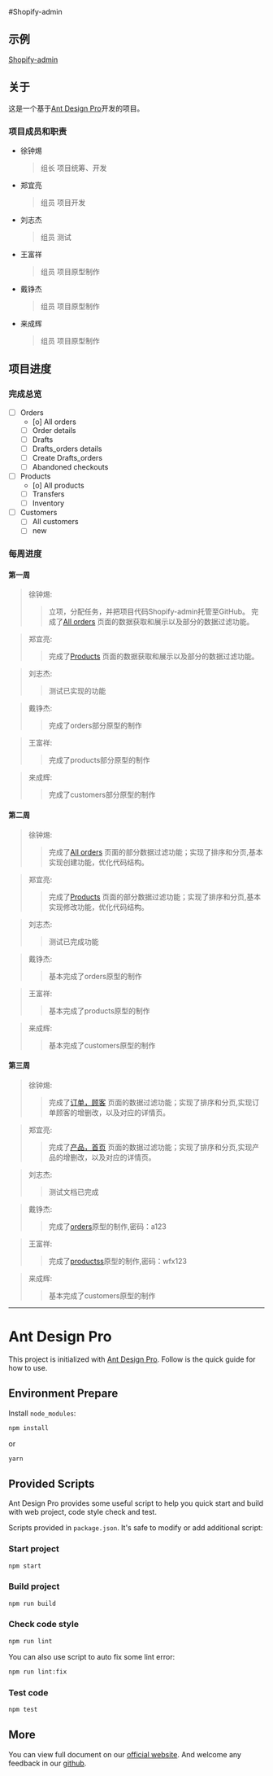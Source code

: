#Shopify-admin

## 示例

[Shopify-admin](https://xu-paul.github.io/shopify-admin/)

## 关于

这是一个基于[Ant Design Pro](https://pro.ant.design)开发的项目。

### 项目成员和职责

* 徐钟焬
    > 组长
    > 项目统筹、开发
* 郑宜亮
    >组员
    >项目开发
* 刘志杰
    >组员
    >测试
* 王富祥
    >组员
    >项目原型制作
* 戴铮杰
    >组员
    >项目原型制作
* 来成辉
    >组员
    >项目原型制作


## 项目进度

### 完成总览

 - [ ] Orders
    - [o] All orders
    - [ ] Order details
    - [ ] Drafts
    - [ ] Drafts_orders details
    - [ ] Create Drafts_orders
    - [ ] Abandoned checkouts
 - [ ] Products
    - [o] All products
    - [ ] Transfers
    - [ ] Inventory
 - [ ] Customers
    - [ ] All customers
    - [ ] new

### 每周进度

#### 第一周

>徐钟焬:  
>   > 立项，分配任务，并把项目代码Shopify-admin托管至GitHub。
>   > 完成了[All orders](https://xu-paul.github.io/shopify-admin/#/order/all)
>   > 页面的数据获取和展示以及部分的数据过滤功能。  

>郑宜亮:  
>   > 完成了[Products](https://xu-paul.github.io/shopify-admin/#/products/allProducts)
>   > 页面的数据获取和展示以及部分的数据过滤功能。 

>刘志杰:  
>   > 测试已实现的功能

>戴铮杰:  
>   > 完成了orders部分原型的制作

>王富祥:  
>   > 完成了products部分原型的制作

>来成辉:  
>   > 完成了customers部分原型的制作

#### 第二周

>徐钟焬:  
>   > 完成了[All orders](https://xu-paul.github.io/shopify-admin/#/order/all)
>   > 页面的部分数据过滤功能；实现了排序和分页,基本实现创建功能，优化代码结构。


>郑宜亮:  
>   > 完成了[Products](https://xu-paul.github.io/shopify-admin/#/products/allProducts)
>   > 页面的部分数据过滤功能；实现了排序和分页,基本实现修改功能，优化代码结构。

>刘志杰:  
>   > 测试已完成功能

>戴铮杰: 
>   > 基本完成了orders原型的制作

>王富祥:  
>   > 基本完成了products原型的制作  

>来成辉:  
>   > 基本完成了customers原型的制作

#### 第三周

>徐钟焬:  
>   > 完成了[订单，顾客](https://xu-paul.github.io/shopify-admin/#/order/all)
>   > 页面的数据过滤功能；实现了排序和分页,实现订单顾客的增删改，以及对应的详情页。


>郑宜亮:  
>   > 完成了[产品，首页](https://xu-paul.github.io/shopify-admin/#/products/allProducts)
>   > 页面的数据过滤功能；实现了排序和分页,实现产品的增删改，以及对应的详情页。

>刘志杰:  
>   > 测试文档已完成

>戴铮杰: 
>   > 完成了[orders](https://iidgvn.axshare.com/#g=1&p=%E4%B8%BB%E9%A1%B5)原型的制作,密码：a123

>王富祥:  
>   > 完成了[productss](https://s68qon.axshare.com)原型的制作,密码：wfx123 

>来成辉:  
>   > 基本完成了customers原型的制作

***



# Ant Design Pro

This project is initialized with [Ant Design Pro](https://pro.ant.design). Follow is the quick guide for how to use.

## Environment Prepare

Install `node_modules`:

```bash
npm install
```

or

```bash
yarn
```

## Provided Scripts

Ant Design Pro provides some useful script to help you quick start and build with web project, code style check and test.

Scripts provided in `package.json`. It's safe to modify or add additional script:

### Start project

```bash
npm start
```

### Build project

```bash
npm run build
```

### Check code style

```bash
npm run lint
```

You can also use script to auto fix some lint error:

```bash
npm run lint:fix
```

### Test code

```bash
npm test
```

## More

You can view full document on our [official website](https://pro.ant.design). And welcome any feedback in our [github](https://github.com/ant-design/ant-design-pro).
